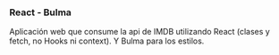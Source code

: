  ### React - Bulma
 
 Aplicación web que consume la api de IMDB utilizando React (clases y fetch, no Hooks ni context).
 Y Bulma para los estilos. 
